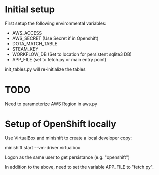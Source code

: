 # Initial setup

First setup the following environmental variables:
- AWS_ACCESS
- AWS_SECRET (Use Secret if in Openshift)
- DOTA_MATCH_TABLE
- STEAM_KEY
- WORKFLOW_DB (Set to location for persistent sqlite3 DB)
- APP_FILE (set to fetch.py or main entry point)

init_tables.py will re-initialize the tables

# TODO

Need to parameterize AWS Region in aws.py

# Setup of OpenShift locally

Use VirtualBox and minishift to create a local developer copy:

minishift start --vm-driver virtualbox

Logon as the same user to get persistance (e.g. "openshift")

In addition to the above, need to set the variable APP_FILE to
"fetch.py".